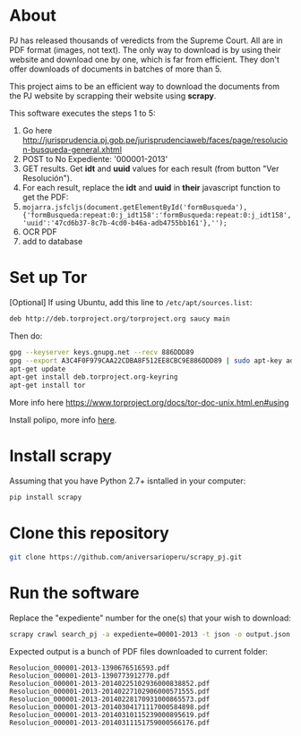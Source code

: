 # About
PJ has released thousands of veredicts from the Supreme Court. All are in PDF
format (images, not text). The only way to download is by using their website
and download one by one, which is far from efficient. They don't offer
downloads of documents in batches of more than 5.

This project aims to be an efficient way to download the documents from the PJ
website by scrapping their website using **scrapy**.

This software executes the steps 1 to 5:

1. Go here <http://jurisprudencia.pj.gob.pe/jurisprudenciaweb/faces/page/resolucion-busqueda-general.xhtml>
2. POST to No Expediente: '000001-2013'
3. GET results. Get **idt** and **uuid** values for each result (from button 
  "Ver Resolución").
4. For each result, replace the **idt** and **uuid** in **their** javascript
  function to get the PDF:
5. ``mojarra.jsfcljs(document.getElementById('formBusqueda'),{'formBusqueda:repeat:0:j_idt158':'formBusqueda:repeat:0:j_idt158','uuid':'47cd6b37-8c7b-4cd0-b46a-adb4755bb161'},'');``
6. OCR PDF
7. add to database

# Set up Tor
[Optional] If using Ubuntu, add this line to ``/etc/apt/sources.list``:

```bash
deb http://deb.torproject.org/torproject.org saucy main
```

Then do:

```bash
gpg --keyserver keys.gnupg.net --recv 886DDD89
gpg --export A3C4F0F979CAA22CDBA8F512EE8CBC9E886DDD89 | sudo apt-key add -
apt-get update
apt-get install deb.torproject.org-keyring
apt-get install tor
```
More info here <https://www.torproject.org/docs/tor-doc-unix.html.en#using>

Install polipo, more info [here](http://pkmishra.github.io/blog/2013/03/18/how-to-run-scrapy-with-TOR-and-multiple-browser-agents-part-1-mac/).

# Install scrapy
Assuming that you have Python 2.7+ isntalled in your computer:
```bash
pip install scrapy
```

# Clone this repository
```bash
git clone https://github.com/aniversarioperu/scrapy_pj.git
```

# Run the software
Replace the "expediente" number for the one(s) that your wish to download:
```bash
scrapy crawl search_pj -a expediente=00001-2013 -t json -o output.json
```
Expected output is a bunch of PDF files downloaded to current folder:

```
Resolucion_000001-2013-1390676516593.pdf
Resolucion_000001-2013-1390773912770.pdf
Resolucion_000001-2013-20140225102936000838852.pdf
Resolucion_000001-2013-20140227102906000571555.pdf
Resolucion_000001-2013-20140228170931000865573.pdf
Resolucion_000001-2013-20140304171117000584898.pdf
Resolucion_000001-2013-20140310115239000895619.pdf
Resolucion_000001-2013-20140311151759000566176.pdf
```
